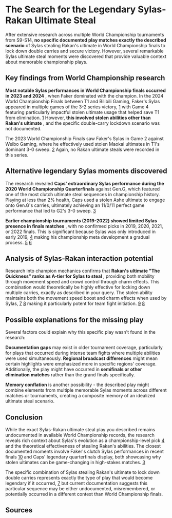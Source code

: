 # The Search for the Legendary Sylas-Rakan Ultimate Steal

After extensive research across multiple World Championship tournaments from S9-S14, **no specific documented play matches exactly the described scenario** of Sylas stealing Rakan's ultimate in World Championship finals to lock down double carries and secure victory. However, several remarkable Sylas ultimate steal moments were discovered that provide valuable context about memorable championship plays.

## Key findings from World Championship research

**Most notable Sylas performances in World Championship finals occurred in 2023 and 2024** , when Faker dominated with the champion. In the 2024 World Championship Finals between T1 and Bilibili Gaming, Faker's Sylas appeared in multiple games of the 3-2 series victory, [1] with Game 4 featuring particularly impactful stolen ultimate usage that helped save T1 from elimination. [1] However, **this involved stolen abilities other than Rakan's ultimate** , and the specific double-carry lockdown scenario was not documented.

The 2023 World Championship Finals saw Faker's Sylas in Game 2 against Weibo Gaming, where he effectively used stolen Maokai ultimates in T1's dominant 3-0 sweep. [2] Again, no Rakan ultimate steals were recorded in this series.

## Alternative legendary Sylas moments discovered

The research revealed **Caps' extraordinary Sylas performance during the 2020 World Championship Quarterfinals** against Gen.G, which featured one of the most clutch ultimate steal sequences in championship history. Playing at less than 2% health, Caps used a stolen Ashe ultimate to engage onto Gen.G's carries, ultimately achieving an 11/0/11 perfect game performance that led to G2's 3-0 sweep. [3]

**Earlier championship tournaments (2019-2022) showed limited Sylas presence in finals matches** , with no confirmed picks in 2019, 2020, 2021, or 2022 finals. This is significant because Sylas was only introduced in early 2019, [4] making his championship meta development a gradual process. [5] [6]

## Analysis of Sylas-Rakan interaction potential

Research into champion mechanics confirms that **Rakan's ultimate "The Quickness" ranks as A-tier for Sylas to steal** , providing both mobility through movement speed and crowd control through charm effects. This combination would theoretically be highly effective for locking down multiple carries, exactly as described in your query. The stolen ability maintains both the movement speed boost and charm effects when used by Sylas, [7] [8] making it particularly potent for team fight initiation. [9] [8]

## Possible explanations for the missing play

Several factors could explain why this specific play wasn't found in the research:

**Documentation gaps** may exist in older tournament coverage, particularly for plays that occurred during intense team fights where multiple abilities were used simultaneously. **Regional broadcast differences** might mean certain highlights were emphasized more in specific regions' coverage. Additionally, the play might have occurred in **semifinals or other elimination matches** rather than the grand finals specifically.

**Memory conflation** is another possibility - the described play might combine elements from multiple memorable Sylas moments across different matches or tournaments, creating a composite memory of an idealized ultimate steal scenario.

## Conclusion

While the exact Sylas-Rakan ultimate steal play you described remains undocumented in available World Championship records, the research reveals rich context about Sylas's evolution as a championship-level pick [4] and the theoretical effectiveness of stealing Rakan's abilities. The closest documented moments involve Faker's clutch Sylas performances in recent finals [10] and Caps' legendary quarterfinals display, both showcasing why stolen ultimates can be game-changing in high-stakes matches. [3]

The specific combination of Sylas stealing Rakan's ultimate to lock down double carries represents exactly the type of play that would become legendary if it occurred, [7] but current documentation suggests this particular sequence may be either undocumented, misremembered, or potentially occurred in a different context than World Championship finals.

## Sources
[1]: https://en.wikipedia.org/wiki/2024_League_of_Legends_World_Championship_final
[2]: https://www.si.com/esports/league-of-legends/worlds-2023-finals-recap-t1-faker
[3]: https://dotesports.com/league-of-legends/news/lck-production-team-surprises-fans-with-highlight-reel-of-caps-on-sylas-at-worlds-2020
[4]: https://www.newsweek.com/sylas-league-legends-champion-design-ultimate-bugs-interview-1304190
[5]: https://www.newsweek.com/league-legends-sylas-new-champion-unshackled-1283886
[6]: https://www.leagueoflegends.com/en-us/champions/sylas/
[7]: https://liquipedia.net/leagueoflegends/Sylas
[8]: https://wiki.leagueoflegends.com/en-us/Sylas
[9]: https://leagueoflegends.fandom.com/wiki/Sylas/LoL
[10]: https://www.oneesports.gg/league-of-legends/faker-worlds-2024-final-mvp/